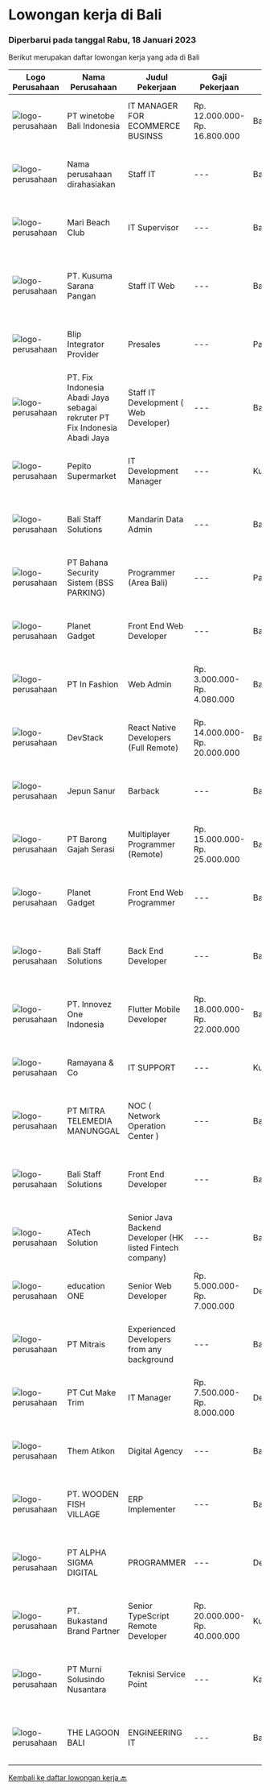 
  # Lowongan kerja di Bali

  ### Diperbarui pada tanggal Rabu, 18 Januari 2023

  Berikut merupakan daftar lowongan kerja yang ada di Bali

  |Logo Perusahaan | Nama Perusahaan | Judul Pekerjaan | Gaji Pekerjaan | Lokasi | Deskripsi | Tanggal diunggah | Pranala |
  | -------------- | --------------- | --------------- | --------- | --------- | -------------- | ------- | ----------- |
  |![logo-perusahaan](https://i.ibb.co/sqvTCh9/112815900-stock-vector-no-image-available-icon-flat-vector.webp)|PT winetobe Bali Indonesia|IT MANAGER FOR ECOMMERCE BUSINSS|Rp. 12.000.000-Rp. 16.800.000|Bali|You will be responsible for the technology strategy and digital together working with theCEO. You will need to bring new proposals on business...|Rabu, 18 Januari 2023|https://www.jobstreet.co.id/id/job/it-manager-for-ecommerce-businss-4187095?token=0~6c1e1fef-a674-4433-9f93-530eb9e3f28b&sectionRank=1&jobId=jobstreet-id-job-4187095|
|![logo-perusahaan](https://i.ibb.co/sqvTCh9/112815900-stock-vector-no-image-available-icon-flat-vector.webp)|Nama perusahaan dirahasiakan|Staff IT|---|Bali|Deskripsi Pekerjaan : Melakukan pengembangan sistem situs web / aplikasi Melakukan koordinasi dengan vendor IT untuk project development Membuat...|Senin, 16 Januari 2023|https://www.jobstreet.co.id/id/job/staff-it-4172721?token=0~6c1e1fef-a674-4433-9f93-530eb9e3f28b&sectionRank=2&jobId=jobstreet-id-job-4172721|
|![logo-perusahaan](https://i.ibb.co/sqvTCh9/112815900-stock-vector-no-image-available-icon-flat-vector.webp)|Mari Beach Club|IT Supervisor|---|Badung|Requirements :Degree in computer science, IT, or similar.3 years minimum experience in the related roleExpert at navigating and networking systems and...|Selasa, 17 Januari 2023|https://www.jobstreet.co.id/id/job/it-supervisor-1034307400?token=0~6c1e1fef-a674-4433-9f93-530eb9e3f28b&sectionRank=3&jobId=jobstreet-id-job-1034307400|
|![logo-perusahaan](https://i.ibb.co/sqvTCh9/112815900-stock-vector-no-image-available-icon-flat-vector.webp)|PT. Kusuma Sarana Pangan|Staff IT Web|---|Bali|PT. KUSUMA SARANA PANGANPenempatan di : TabananDeskripsi Pekerjaan : Melakukan analisa terkait pengembangan sistem situs web / aplikasi dan Melakukan...|Selasa, 17 Januari 2023|https://www.jobstreet.co.id/id/job/staff-it-web-1034322196?token=0~6c1e1fef-a674-4433-9f93-530eb9e3f28b&sectionRank=4&jobId=jobstreet-id-job-1034322196|
|![logo-perusahaan](https://i.ibb.co/sqvTCh9/112815900-stock-vector-no-image-available-icon-flat-vector.webp)|Blip Integrator Provider|Presales|---|Padang|Pendidikan minimal D3 Jaringan Informatika Berpengalaman dibidang Industri IT atau  ISP (Internet Service Provider) minimal 1 tahun Menguasai Mikrotik...|Selasa, 17 Januari 2023|https://www.jobstreet.co.id/id/job/presales-1034283829?token=0~6c1e1fef-a674-4433-9f93-530eb9e3f28b&sectionRank=5&jobId=jobstreet-id-job-1034283829|
|![logo-perusahaan](https://i.ibb.co/sqvTCh9/112815900-stock-vector-no-image-available-icon-flat-vector.webp)|PT. Fix Indonesia Abadi Jaya sebagai rekruter PT Fix Indonesia Abadi Jaya|Staff  IT Development (  Web Developer)|---|Bali|Melakukan perencanaan dan merancang struktur hingga tampilan program Melakukan coding atau menulis kode program Menulis perintah komputer...|Selasa, 17 Januari 2023|https://www.jobstreet.co.id/id/job/staff-it-development-web-developer-1034148235?token=0~6c1e1fef-a674-4433-9f93-530eb9e3f28b&sectionRank=6&jobId=jobstreet-id-job-1034148235|
|![logo-perusahaan](https://i.ibb.co/sqvTCh9/112815900-stock-vector-no-image-available-icon-flat-vector.webp)|Pepito Supermarket|IT Development Manager|---|Kuta|- Bachelor Degree in Computer science or related field- Minimum 3 year of experience as IT Manager- Has working experience in IT Project Management,...|Selasa, 17 Januari 2023|https://www.jobstreet.co.id/id/job/it-development-manager-1034322119?token=0~6c1e1fef-a674-4433-9f93-530eb9e3f28b&sectionRank=7&jobId=jobstreet-id-job-1034322119|
|![logo-perusahaan](https://i.ibb.co/sqvTCh9/112815900-stock-vector-no-image-available-icon-flat-vector.webp)|Bali Staff Solutions|Mandarin Data Admin|---|Badung|A video production company in Canggu, Bali looking for a talented and enthusiastic Mandarin Data Admin (Full-time)Responsibilities: Manage master...|Selasa, 17 Januari 2023|https://www.jobstreet.co.id/id/job/mandarin-data-admin-1034229321?token=0~6c1e1fef-a674-4433-9f93-530eb9e3f28b&sectionRank=8&jobId=jobstreet-id-job-1034229321|
|![logo-perusahaan](https://i.ibb.co/sqvTCh9/112815900-stock-vector-no-image-available-icon-flat-vector.webp)|PT Bahana Security Sistem (BSS PARKING)|Programmer (Area Bali)|---|Padang|Kualifikasi:  • Pria/Wanita Usia Maks 30 Tahun• Komunikatif, dapat bekerja dalam Team &amp; Individu• Pendidikan minimal D3 (Jurusan Teknik...|Selasa, 17 Januari 2023|https://www.jobstreet.co.id/id/job/programmer-area-bali-1034267415?token=0~6c1e1fef-a674-4433-9f93-530eb9e3f28b&sectionRank=9&jobId=jobstreet-id-job-1034267415|
|![logo-perusahaan](https://i.ibb.co/sqvTCh9/112815900-stock-vector-no-image-available-icon-flat-vector.webp)|Planet Gadget|Front  End Web Developer|---|Bali|Jobdesc: Menentukan dan memastikan struktur dan desain halaman website berfungsi dengan baik Membuat fitur nampak muka yang meningkatkan user...|Selasa, 17 Januari 2023|https://www.jobstreet.co.id/id/job/front-end-web-developer-1034300441?token=0~6c1e1fef-a674-4433-9f93-530eb9e3f28b&sectionRank=10&jobId=jobstreet-id-job-1034300441|
|![logo-perusahaan](https://image-service-cdn.seek.com.au/6662688eb8e70cab2ec0823dec47ec0202f6969b/ee4dce1061f3f616224767ad58cb2fc751b8d2dc)|PT In Fashion|Web Admin|Rp. 3.000.000-Rp. 4.080.000|Badung|Roles and Responsibilities Prepare and update website content (products, banners, etc). Edit product image (cropping, creating banner, color...|Senin, 16 Januari 2023|https://www.jobstreet.co.id/id/job/web-admin-4172667?token=0~6c1e1fef-a674-4433-9f93-530eb9e3f28b&sectionRank=11&jobId=jobstreet-id-job-4172667|
|![logo-perusahaan](https://image-service-cdn.seek.com.au/9fb4868deedeff12bcdc5f13647afb528b61b481/ee4dce1061f3f616224767ad58cb2fc751b8d2dc)|DevStack|React Native Developers (Full Remote)|Rp. 14.000.000-Rp. 20.000.000|Bali|This position is perfect for you if you: Enjoy working in a collaborative and team-oriented environments, as well as working solo and independently...|Selasa, 17 Januari 2023|https://www.jobstreet.co.id/id/job/react-native-developers-full-remote-4185253?token=0~6c1e1fef-a674-4433-9f93-530eb9e3f28b&sectionRank=12&jobId=jobstreet-id-job-4185253|
|![logo-perusahaan](https://i.ibb.co/sqvTCh9/112815900-stock-vector-no-image-available-icon-flat-vector.webp)|Jepun Sanur|Barback|---|Bali|Requirements: ﻿﻿Able to work as a team and willing to learn &amp; develop  ﻿﻿Good personality, sociable, creative, and positive attitude...|Selasa, 17 Januari 2023|https://www.jobstreet.co.id/id/job/barback-1034300348?token=0~6c1e1fef-a674-4433-9f93-530eb9e3f28b&sectionRank=13&jobId=jobstreet-id-job-1034300348|
|![logo-perusahaan](https://image-service-cdn.seek.com.au/b7ce607761938aed684ed114c4140caa4932c5c8/ee4dce1061f3f616224767ad58cb2fc751b8d2dc)|PT Barong Gajah Serasi|Multiplayer Programmer (Remote)|Rp. 15.000.000-Rp. 25.000.000|Bali|Stairway Games is looking for full-time Multiplayer Programmers (1 opening) to help develop the multiplayer features for Coral Island. We recently...|Senin, 16 Januari 2023|https://www.jobstreet.co.id/id/job/multiplayer-programmer-remote-4184614?token=0~6c1e1fef-a674-4433-9f93-530eb9e3f28b&sectionRank=14&jobId=jobstreet-id-job-4184614|
|![logo-perusahaan](https://i.ibb.co/sqvTCh9/112815900-stock-vector-no-image-available-icon-flat-vector.webp)|Planet Gadget|Front  End Web Programmer|---|Bali|Jobdesc: Menentukan dan memastikan struktur dan desain halaman website berfungsi dengan baik Membuat fitur nampak muka yang meningkatkan user...|Selasa, 17 Januari 2023|https://www.jobstreet.co.id/id/job/front-end-web-programmer-1034355452?token=0~6c1e1fef-a674-4433-9f93-530eb9e3f28b&sectionRank=15&jobId=jobstreet-id-job-1034355452|
|![logo-perusahaan](https://i.ibb.co/sqvTCh9/112815900-stock-vector-no-image-available-icon-flat-vector.webp)|Bali Staff Solutions|Back End Developer|---|Badung|A tech company in Canggu, Bali is looking for a talented and enthusiastic Back End Developer (Full-time, Bali based)Responsibilities: Participate in...|Selasa, 17 Januari 2023|https://www.jobstreet.co.id/id/job/back-end-developer-1034221630?token=0~6c1e1fef-a674-4433-9f93-530eb9e3f28b&sectionRank=16&jobId=jobstreet-id-job-1034221630|
|![logo-perusahaan](https://image-service-cdn.seek.com.au/b298687ae02f9798573838624580ad51c34fe2f1/ee4dce1061f3f616224767ad58cb2fc751b8d2dc)|PT. Innovez One Indonesia|Flutter Mobile Developer|Rp. 18.000.000-Rp. 22.000.000|Bali|We are seeking a Flutter developerResponsibilities Design and Build sophisticated and highly scalable apps using Flutter. Build custom packages in...|Minggu, 15 Januari 2023|https://www.jobstreet.co.id/id/job/flutter-mobile-developer-4171033?token=0~6c1e1fef-a674-4433-9f93-530eb9e3f28b&sectionRank=17&jobId=jobstreet-id-job-4171033|
|![logo-perusahaan](https://i.ibb.co/sqvTCh9/112815900-stock-vector-no-image-available-icon-flat-vector.webp)|Ramayana & Co|IT SUPPORT|---|Kuta|mensupport unit terkait trouble hardware &amp; software, networking, cctv system, windows, ********* mampu bekerja sama dengan team memiliki...|Kamis, 12 Januari 2023|https://www.jobstreet.co.id/id/job/it-support-1034371226?token=0~6c1e1fef-a674-4433-9f93-530eb9e3f28b&sectionRank=18&jobId=jobstreet-id-job-1034371226|
|![logo-perusahaan](https://image-service-cdn.seek.com.au/16c862207f96b3f370f64d8b44491152321c7aac/ee4dce1061f3f616224767ad58cb2fc751b8d2dc)|PT MITRA TELEMEDIA MANUNGGAL|NOC ( Network Operation Center )|---|Bali|NOC Duties and Responsibilities: - Monitoring IT &amp; networking infrastructure through a monitoring dashboard. - Execute BAU activities. - Daily...|Sabtu, 14 Januari 2023|https://www.jobstreet.co.id/id/job/noc-network-operation-center-1034209614?token=0~6c1e1fef-a674-4433-9f93-530eb9e3f28b&sectionRank=19&jobId=jobstreet-id-job-1034209614|
|![logo-perusahaan](https://i.ibb.co/sqvTCh9/112815900-stock-vector-no-image-available-icon-flat-vector.webp)|Bali Staff Solutions|Front End Developer|---|Badung|A tech company in Canggu, Bali is looking for a talented and enthusiastic Front End Developer (Full-time, Bali based)Responsibilities: Maintain and...|Selasa, 17 Januari 2023|https://www.jobstreet.co.id/id/job/front-end-developer-1034221632?token=0~6c1e1fef-a674-4433-9f93-530eb9e3f28b&sectionRank=20&jobId=jobstreet-id-job-1034221632|
|![logo-perusahaan](https://image-service-cdn.seek.com.au/01cd86444ba33e86855e0cce80ed2ebf9dcff3e2/ee4dce1061f3f616224767ad58cb2fc751b8d2dc)|ATech Solution|Senior Java Backend Developer (HK listed Fintech company)|---|Bali|Roles &amp; Responsibilities: Analyzing existing systems and business models Understanding software development lifecycle Translating client...|Sabtu, 14 Januari 2023|https://www.jobstreet.co.id/id/job/senior-java-backend-developer-hk-listed-fintech-company-4162140?token=0~6c1e1fef-a674-4433-9f93-530eb9e3f28b&sectionRank=21&jobId=jobstreet-id-job-4162140|
|![logo-perusahaan](https://image-service-cdn.seek.com.au/c05581680914cf46d7f6856015656c07552d502e/ee4dce1061f3f616224767ad58cb2fc751b8d2dc)|education ONE|Senior Web Developer|Rp. 5.000.000-Rp. 7.000.000|Denpasar|Job Description : Design website pages that are user-friendly, attractive, and engaging, while remaining true to the company brand and promoting the...|Rabu, 11 Januari 2023|https://www.jobstreet.co.id/id/job/senior-web-developer-4177836?token=0~6c1e1fef-a674-4433-9f93-530eb9e3f28b&sectionRank=22&jobId=jobstreet-id-job-4177836|
|![logo-perusahaan](https://image-service-cdn.seek.com.au/969b0c47f133a1e0155056a5d964c63953dd6304/ee4dce1061f3f616224767ad58cb2fc751b8d2dc)|PT Mitrais|Experienced Developers from any background|---|Bali|Build your Career with Mitrais ! We're looking for experienced Software Engineers from any background to be part of our team. What will you be doing? ...|Jumat, 13 Januari 2023|https://www.jobstreet.co.id/id/job/experienced-developers-from-any-background-4181112?token=0~6c1e1fef-a674-4433-9f93-530eb9e3f28b&sectionRank=23&jobId=jobstreet-id-job-4181112|
|![logo-perusahaan](https://image-service-cdn.seek.com.au/e29e264d7052e1ad97d8b6aafcbe67a049408737/ee4dce1061f3f616224767ad58cb2fc751b8d2dc)|PT Cut Make Trim|IT Manager|Rp. 7.500.000-Rp. 8.000.000|Denpasar|Summary of Position:  Oversee and coordinate the planning, organizing, and maintenance essential IT operations including operating system, security...|Senin, 09 Januari 2023|https://www.jobstreet.co.id/id/job/it-manager-4173155?token=0~6c1e1fef-a674-4433-9f93-530eb9e3f28b&sectionRank=24&jobId=jobstreet-id-job-4173155|
|![logo-perusahaan](https://i.ibb.co/sqvTCh9/112815900-stock-vector-no-image-available-icon-flat-vector.webp)|Them Atikon|Digital Agency|---|Badung|WE'ARE HIRINGSTAFF DIGITAL AGENCYKUALIFIKASI : Minimal Pendidikan yang berkaitan dengan IT Diutamakan memiliki portofolio Fresh Graduate Welcome Bisa...|Jumat, 13 Januari 2023|https://www.jobstreet.co.id/id/job/digital-agency-4181900?token=0~6c1e1fef-a674-4433-9f93-530eb9e3f28b&sectionRank=25&jobId=jobstreet-id-job-4181900|
|![logo-perusahaan](https://image-service-cdn.seek.com.au/383aecc07b80afc623621786efa7828b2af109cf/ee4dce1061f3f616224767ad58cb2fc751b8d2dc)|PT. WOODEN FISH VILLAGE|ERP Implementer|---|Bali|ERP ImplementerWooden Fish Village is focused on the Nyanyi Region Village concept [We Call it Nuanu] located in the Tabanan Regency of Bali,...|Selasa, 10 Januari 2023|https://www.jobstreet.co.id/id/job/erp-implementer-4176970?token=0~6c1e1fef-a674-4433-9f93-530eb9e3f28b&sectionRank=26&jobId=jobstreet-id-job-4176970|
|![logo-perusahaan](https://i.ibb.co/sqvTCh9/112815900-stock-vector-no-image-available-icon-flat-vector.webp)|PT ALPHA SIGMA DIGITAL|PROGRAMMER|---|Denpasar|WE'ARE HIRINGPROGRAMMERKUALIFIKASI : Usia 18-27 Tahun Fresh Graduate (S1 Teknik Informatika, Sistem Informasi, Ilmu Komputer) Mengerti Bahasa...|Kamis, 12 Januari 2023|https://www.jobstreet.co.id/id/job/programmer-4180727?token=0~6c1e1fef-a674-4433-9f93-530eb9e3f28b&sectionRank=27&jobId=jobstreet-id-job-4180727|
|![logo-perusahaan](https://image-service-cdn.seek.com.au/69eca6698580656779352cf4dba1ec787ba3e081/ee4dce1061f3f616224767ad58cb2fc751b8d2dc)|PT. Bukastand Brand Partner|Senior TypeScript Remote Developer|Rp. 20.000.000-Rp. 40.000.000|Kuta|The RoleAs a senior developer, you’ll be part of a delivery team made up of a Tech Lead, Product Manager, and other senior developers. For some...|Rabu, 11 Januari 2023|https://www.jobstreet.co.id/id/job/senior-typescript-remote-developer-4161406?token=0~6c1e1fef-a674-4433-9f93-530eb9e3f28b&sectionRank=28&jobId=jobstreet-id-job-4161406|
|![logo-perusahaan](https://image-service-cdn.seek.com.au/8b9d71fb6ac98baedac4bbcffd1f107000b99cbc/ee4dce1061f3f616224767ad58cb2fc751b8d2dc)|PT Murni Solusindo Nusantara|Teknisi Service Point|---|Karangasem|DESKRIPSI PEKERJAAN: Melakukan PM (Preventive Maintenance) dan CM (Corrective Maintenance) ke customer sesuai dengan SLA yang sudah ditetapkan....|Senin, 09 Januari 2023|https://www.jobstreet.co.id/id/job/teknisi-service-point-4173744?token=0~6c1e1fef-a674-4433-9f93-530eb9e3f28b&sectionRank=29&jobId=jobstreet-id-job-4173744|
|![logo-perusahaan](https://i.ibb.co/sqvTCh9/112815900-stock-vector-no-image-available-icon-flat-vector.webp)|THE LAGOON BALI|ENGINEERING IT|---|Badung|The Lagoon Bali We are new performance hotel with beautiful lagoon looking for passionate individuals to join our team for the following available...|Senin, 09 Januari 2023|https://www.jobstreet.co.id/id/job/engineering-it-4174578?token=0~6c1e1fef-a674-4433-9f93-530eb9e3f28b&sectionRank=30&jobId=jobstreet-id-job-4174578|


  [Kembali ke daftar lowongan kerja 🔙](../README.md#daftar-lowongan-kerja)
  
